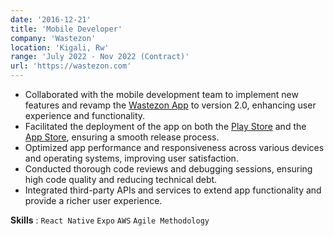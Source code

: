 ```yaml
---
date: '2016-12-21'
title: 'Mobile Developer'
company: 'Wastezon'
location: 'Kigali, Rw'
range: 'July 2022 - Nov 2022 (Contract)'
url: 'https://wastezon.com'
---
```


- Collaborated with the mobile development team to implement new features and revamp the [Wastezon App](https://apps.apple.com/rw/app/wastezon/id6443628211) to version 2.0, enhancing user experience and functionality.
- Facilitated the deployment of the app on both the [Play Store](https://play.google.com/store/apps/details?id=com.wastezon.mobile) and the [App Store](https://apps.apple.com/rw/app/wastezon/id6443628211), ensuring a smooth release process.
- Optimized app performance and responsiveness across various devices and operating systems, improving user satisfaction.
- Conducted thorough code reviews and debugging sessions, ensuring high code quality and reducing technical debt.
- Integrated third-party APIs and services to extend app functionality and provide a richer user experience.

**Skills** : `React Native` `Expo` `AWS` `Agile Methodology`
